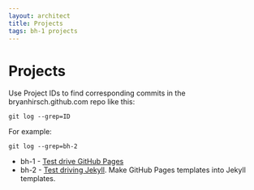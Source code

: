 ```yaml
---
layout: architect
title: Projects
tags: bh-1 projects
---
```


Projects
=========

Use Project IDs to find corresponding commits in the bryanhirsch.github.com repo like this:

  `git log --grep=ID`


For example:

  `git log --grep=bh-2`


* bh-1 - [Test drive GitHub Pages](/2012/11/03/github-pages-test.html)
* bh-2 - [Test driving Jekyll](/2012/11/03/trying-github-pages-and-jekyll.html). Make GitHub Pages templates into Jekyll templates.
